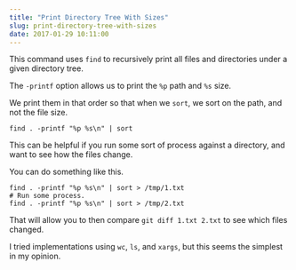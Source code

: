 ```yaml
---
title: "Print Directory Tree With Sizes"
slug: print-directory-tree-with-sizes
date: 2017-01-29 10:11:00
---
```


This command uses `find` to recursively print all files and directories under a given directory tree.

The `-printf` option allows us to print the `%p` path and `%s` size.

We print them in that order so that when we `sort`, we sort on the path, and not the file size.

```
find . -printf "%p %s\n" | sort
```

This can be helpful if you run some sort of process against a directory, and want to see how the files change.

You can do something like this.

```
find . -printf "%p %s\n" | sort > /tmp/1.txt
# Run some process.
find . -printf "%p %s\n" | sort > /tmp/2.txt
```

That will allow you to then compare `git diff 1.txt 2.txt` to see which files changed.

I tried implementations using `wc`, `ls`, and `xargs`, but this seems the simplest in my opinion.
